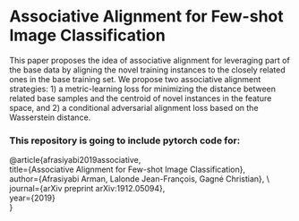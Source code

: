 # Associative Alignment for Few-shot Image Classification
This paper proposes the idea of associative alignment for leveraging part of the base data by aligning the novel training instances to the closely related ones in the base training set. We propose two associative alignment strategies: 1) a metric-learning loss for minimizing the distance between related base samples and the centroid of novel instances in the feature space, and 2) a conditional adversarial alignment loss based on the Wasserstein distance. 




### **This repository is going to include pytorch code for:**

@article{afrasiyabi2019associative, \
  	title={Associative Alignment for Few-shot Image Classification}, \
  	author={Afrasiyabi Arman, Lalonde Jean-François, Gagné Christian}, \ 
  	journal={arXiv preprint arXiv:1912.05094}, \
  	year={2019} \
} 
